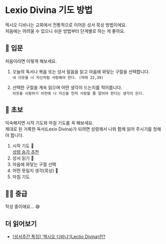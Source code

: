 # Lexio Divina 기도 방법

렉시오 디비나는 교회에서 전통적으로 이어온 성서 묵상 방법이에요.\
처음에는 어려울 수 있으니 쉬운 방법부터 단계별로 하는 게 좋아요.

## 🍼 입문

처음이라면 이렇게 해보세요.

1. 오늘의 독서나 복음 또는 성서 말씀을 읽고 마음에 와닿는 구절을 선택합니다.\
   `네 이웃을 너 자신처럼 사랑해야 한다. (마태 22,39)`

2. 선택한 구절을 계속 읽으며 어떤 생각이 드는지를 적어봅니다.\
   `이웃을 사랑하기 이전에 나 자신을 먼저 사랑할 줄 알아야 한다는 생각이 든다.`

## 👶 초보

익숙해지면 시작 기도와 마침 기도를 꼭 해보세요.\
제대로 된 거룩한 독서(Lexio Divina)가 되려면 성령께서 나와 함께 읽어 주시기를 청해야 합니다.

1. 시작 기도 🙏\
   [성령 송가 추천](/blogs/pentecost-sunday-sequence)
2. 성서 읽기 📖
3. 마음에 와닿는 구절 선택
4. 어떤 뜻일지 생각(묵상) 🤔
5. 마침 기도

## 👨‍🎓 중급

작성 중이에요... 😅

## 더 읽어보기

- [[성서주간 특집] ‘렉시오 디비나’(Lectio Divina)란?](https://m.catholictimes.org/mobile/article_view.php?aid=139506)
